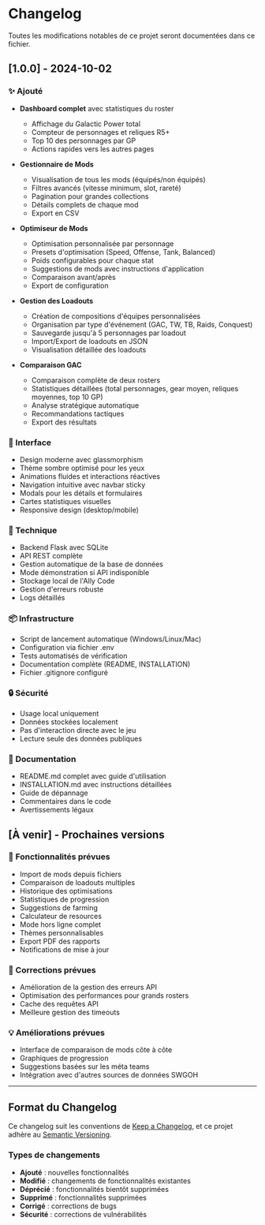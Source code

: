 # Changelog

Toutes les modifications notables de ce projet seront documentées dans ce fichier.

## [1.0.0] - 2024-10-02

### ✨ Ajouté
- **Dashboard complet** avec statistiques du roster
  - Affichage du Galactic Power total
  - Compteur de personnages et reliques R5+
  - Top 10 des personnages par GP
  - Actions rapides vers les autres pages

- **Gestionnaire de Mods**
  - Visualisation de tous les mods (équipés/non équipés)
  - Filtres avancés (vitesse minimum, slot, rareté)
  - Pagination pour grandes collections
  - Détails complets de chaque mod
  - Export en CSV

- **Optimiseur de Mods**
  - Optimisation personnalisée par personnage
  - Presets d'optimisation (Speed, Offense, Tank, Balanced)
  - Poids configurables pour chaque stat
  - Suggestions de mods avec instructions d'application
  - Comparaison avant/après
  - Export de configuration

- **Gestion des Loadouts**
  - Création de compositions d'équipes personnalisées
  - Organisation par type d'événement (GAC, TW, TB, Raids, Conquest)
  - Sauvegarde jusqu'à 5 personnages par loadout
  - Import/Export de loadouts en JSON
  - Visualisation détaillée des loadouts

- **Comparaison GAC**
  - Comparaison complète de deux rosters
  - Statistiques détaillées (total personnages, gear moyen, reliques moyennes, top 10 GP)
  - Analyse stratégique automatique
  - Recommandations tactiques
  - Export des résultats

### 🎨 Interface
- Design moderne avec glassmorphism
- Thème sombre optimisé pour les yeux
- Animations fluides et interactions réactives
- Navigation intuitive avec navbar sticky
- Modals pour les détails et formulaires
- Cartes statistiques visuelles
- Responsive design (desktop/mobile)

### 🔧 Technique
- Backend Flask avec SQLite
- API REST complète
- Gestion automatique de la base de données
- Mode démonstration si API indisponible
- Stockage local de l'Ally Code
- Gestion d'erreurs robuste
- Logs détaillés

### 📦 Infrastructure
- Script de lancement automatique (Windows/Linux/Mac)
- Configuration via fichier .env
- Tests automatisés de vérification
- Documentation complète (README, INSTALLATION)
- Fichier .gitignore configuré

### 🔒 Sécurité
- Usage local uniquement
- Données stockées localement
- Pas d'interaction directe avec le jeu
- Lecture seule des données publiques

### 📝 Documentation
- README.md complet avec guide d'utilisation
- INSTALLATION.md avec instructions détaillées
- Guide de dépannage
- Commentaires dans le code
- Avertissements légaux

## [À venir] - Prochaines versions

### 🚀 Fonctionnalités prévues
- Import de mods depuis fichiers
- Comparaison de loadouts multiples
- Historique des optimisations
- Statistiques de progression
- Suggestions de farming
- Calculateur de resources
- Mode hors ligne complet
- Thèmes personnalisables
- Export PDF des rapports
- Notifications de mise à jour

### 🐛 Corrections prévues
- Amélioration de la gestion des erreurs API
- Optimisation des performances pour grands rosters
- Cache des requêtes API
- Meilleure gestion des timeouts

### 💡 Améliorations prévues
- Interface de comparaison de mods côte à côte
- Graphiques de progression
- Suggestions basées sur les méta teams
- Intégration avec d'autres sources de données SWGOH

---

## Format du Changelog

Ce changelog suit les conventions de [Keep a Changelog](https://keepachangelog.com/fr/1.0.0/),
et ce projet adhère au [Semantic Versioning](https://semver.org/lang/fr/).

### Types de changements
- **Ajouté** : nouvelles fonctionnalités
- **Modifié** : changements de fonctionnalités existantes
- **Déprécié** : fonctionnalités bientôt supprimées
- **Supprimé** : fonctionnalités supprimées
- **Corrigé** : corrections de bugs
- **Sécurité** : corrections de vulnérabilités